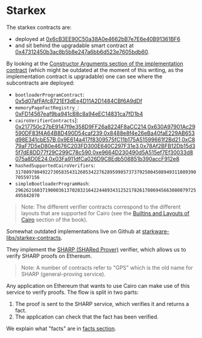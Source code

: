 # Starkex

The starkex contracts are:

* deployed at [0x6cB3EE90C50a38A0e4662bB7e7E6e40B91361BF6](https://etherscan.io/address/0x6cB3EE90C50a38A0e4662bB7e7E6e40B91361BF6#code) 
* and sit behind the upgradable smart contract at [0x47312450b3ac8b5b8e247a6bb6d523e7605bdb60](https://etherscan.io/address/0x47312450b3ac8b5b8e247a6bb6d523e7605bdb60#readProxyContract).

By looking at the [Constructor Arguments section of the implementation contract](https://etherscan.io/address/0x6cB3EE90C50a38A0e4662bB7e7E6e40B91361BF6#code) (which might be outdated at the moment of this writing, as the implementation contract is upgradable) one can see where the subcontracts are deployed:

* `bootloaderProgramContract`: [0x5d07afFAfc8721Ef3dEe4D11A2D1484CBf6A9dDf](https://etherscan.io/address/0x5d07afFAfc8721Ef3dEe4D11A2D1484CBf6A9dDf)
* `memoryPageFactRegistry_`: [0xFD14567eaf9ba941cB8c8a94eEC14831ca7fD1b4](https://etherscan.io/address/0xFD14567eaf9ba941cB8c8a94eEC14831ca7fD1b4)
* `cairoVerifierContracts`]: [0x217750c27bE9147f9e358D9FF26a8224F8aCC214](https://etherscan.io/address/0x217750c27bE9147f9e358D9FF26a8224F8aCC214),[0x630A97901Ac29590DF83f4A64B8D490D54caf239](https://etherscan.io/address/0x630A97901Ac29590DF83f4A64B8D490D54caf239),[0x8488e8f4e26eBa40faE229AB653d98E341cbE57B](https://etherscan.io/address/0x8488e8f4e26eBa40faE229AB653d98E341cbE57B),[0x9E614a417f8309575fC11b175A51599661f2Bd21](https://etherscan.io/address/0x9E614a417f8309575fC11b175A51599661f2Bd21),[0xC879aF7D5eD80e4676C203FD300E640C297F31e3](https://etherscan.io/address/0xC879aF7D5eD80e4676C203FD300E640C297F31e3),[0x78Af2BFB12Db15d35f7dE8DD77f29C299C78c590](https://etherscan.io/address/0x78Af2BFB12Db15d35f7dE8DD77f29C299C78c590),[0xe9664D230490d5A515ef7Ef30033d8075a8D0E24](https://etherscan.io/address/0xe9664D230490d5A515ef7Ef30033d8075a8D0E24),[0x03Fa911dfCa026D9C8Edb508851b390accF912e8](https://etherscan.io/address/0x03Fa911dfCa026D9C8Edb508851b390accF912e8)
* `hashedSupportedCairoVerifiers`: `3178097804922730583543126053422762895998573737925004508949311089390705597156`
* `simpleBootloaderProgramHash`: `2962621603719000361370283216422448934312521782617806945663080079725495842070`

> Note: The different verifier contracts correspond to the different layouts that are supported for Cairo (see the [Builtins and Layouts of Cairo](../cairo/builtins.md) section of the book).

Somewhat outdated implementations live on Github at [starkware-libs/starkex-contracts](https://github.com/starkware-libs/starkex-contracts).

They implement the [SHARP (SHARed Prover)](https://starkware.co/resource/joining-forces-sharp/) verifier, which allows us to verify SHARP proofs on Ethereum.

> Note: A number of contracts refer to "GPS" which is the old name for SHARP (general-proving service).

Any application on Ethereum that wants to use Cairo can make use of this service to verify proofs.
The flow is split in two parts:

1. The proof is sent to the SHARP service, which verifies it and returns a fact.
2. The application can check that the fact has been verified.

We explain what "facts" are in [facts section](/facts.md).
